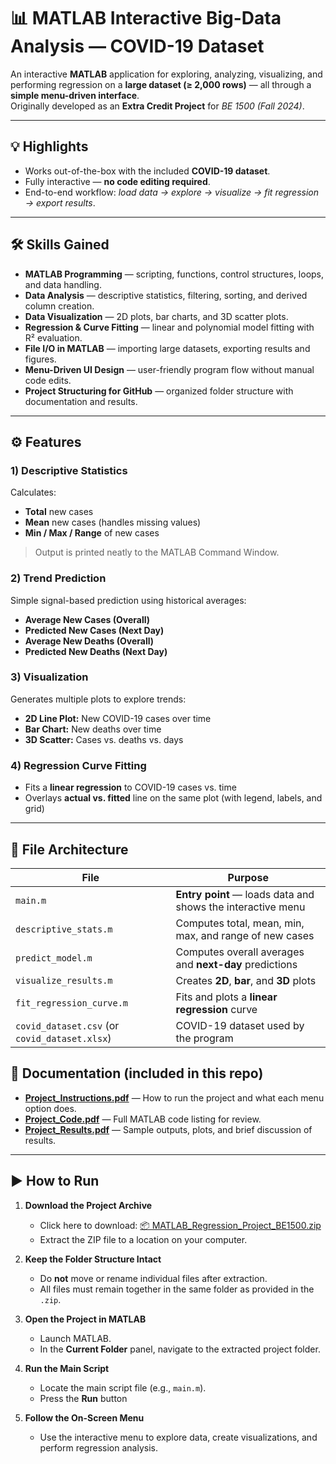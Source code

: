 # 📊 MATLAB Interactive Big-Data Analysis — COVID-19 Dataset

An interactive **MATLAB** application for exploring, analyzing, visualizing, and performing regression on a **large dataset (≥ 2,000 rows)** — all through a **simple menu-driven interface**.  
Originally developed as an **Extra Credit Project** for *BE 1500 (Fall 2024)*.

---

## 💡 Highlights
- Works out-of-the-box with the included **COVID-19 dataset**.
- Fully interactive — **no code editing required**.
- End-to-end workflow: *load data → explore → visualize → fit regression → export results*.

---

## 🛠 Skills Gained
- **MATLAB Programming** — scripting, functions, control structures, loops, and data handling.  
- **Data Analysis** — descriptive statistics, filtering, sorting, and derived column creation.  
- **Data Visualization** — 2D plots, bar charts, and 3D scatter plots.  
- **Regression & Curve Fitting** — linear and polynomial model fitting with R² evaluation.  
- **File I/O in MATLAB** — importing large datasets, exporting results and figures.  
- **Menu-Driven UI Design** — user-friendly program flow without manual code edits.  
- **Project Structuring for GitHub** — organized folder structure with documentation and results.  
---

## ⚙️ Features

### 1) Descriptive Statistics
Calculates:
- **Total** new cases  
- **Mean** new cases (handles missing values)  
- **Min / Max / Range** of new cases

> Output is printed neatly to the MATLAB Command Window.

### 2) Trend Prediction
Simple signal-based prediction using historical averages:
- **Average New Cases (Overall)**
- **Predicted New Cases (Next Day)**
- **Average New Deaths (Overall)**
- **Predicted New Deaths (Next Day)**

### 3) Visualization
Generates multiple plots to explore trends:
- **2D Line Plot:** New COVID-19 cases over time  
- **Bar Chart:** New deaths over time  
- **3D Scatter:** Cases vs. deaths vs. days

### 4) Regression Curve Fitting
- Fits a **linear regression** to COVID-19 cases vs. time  
- Overlays **actual vs. fitted** line on the same plot (with legend, labels, and grid)

---

## 🧱 File Architecture

| File | Purpose |
|---|---|
| `main.m` | **Entry point** — loads data and shows the interactive menu |
| `descriptive_stats.m` | Computes total, mean, min, max, and range of new cases |
| `predict_model.m` | Computes overall averages and **next-day** predictions |
| `visualize_results.m` | Creates **2D**, **bar**, and **3D** plots |
| `fit_regression_curve.m` | Fits and plots a **linear regression** curve |
| `covid_dataset.csv` (or `covid_dataset.xlsx`) | COVID-19 dataset used by the program |

## 📄 Documentation (included in this repo)

- [**Project_Instructions.pdf**](report/Project_Instructions.pdf) — How to run the project and what each menu option does.  
- [**Project_Code.pdf**](report/Project_Code.pdf) — Full MATLAB code listing for review.  
- [**Project_Results.pdf**](report/Project_Results.pdf) — Sample outputs, plots, and brief discussion of results.

---

## ▶️ How to Run

1. **Download the Project Archive**  
   - Click here to download: [📦 MATLAB_Regression_Project_BE1500.zip](report/MATLAB_Regression_Project_BE1500.zip)  
   - Extract the ZIP file to a location on your computer.

2. **Keep the Folder Structure Intact**  
   - Do **not** move or rename individual files after extraction.  
   - All files must remain together in the same folder as provided in the `.zip`.

3. **Open the Project in MATLAB**  
   - Launch MATLAB.  
   - In the **Current Folder** panel, navigate to the extracted project folder.

4. **Run the Main Script**  
   - Locate the main script file (e.g., `main.m`).  
   - Press the **Run** button

5. **Follow the On-Screen Menu**  
   - Use the interactive menu to explore data, create visualizations, and perform regression analysis.
